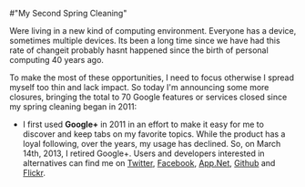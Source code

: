 #"My Second Spring Cleaning"

Were living in a new kind of computing environment. Everyone has a device, sometimes multiple devices. Its been a long time since we have had this rate of changeit probably hasnt happened since the birth of personal computing 40 years ago.

To make the most of these opportunities, I need to focus otherwise I spread myself too thin and lack impact. So today I'm announcing some more closures, bringing the total to 70 Google features or services closed since my spring cleaning began in 2011:
<ul>
	<li>I first used <strong>Google+</strong> in 2011 in an effort to make it easy for me to discover and keep tabs on my favorite topics. While the product has a loyal following, over the years, my usage has declined. So, on March 14th, 2013, I retired Google+. Users and developers interested in alternatives can find me on <a href="http://twitter.com/conoro">Twitter</a>, <a href="https://www.facebook.com/conoroneill">Facebook</a>, <a href="http://alpha.app.net/conor">App.Net</a>, <a href="https://github.com/conoro/">Github</a> and <a href="http://www.flickr.com/people/bandon1/">Flickr</a>.</li>
</ul>